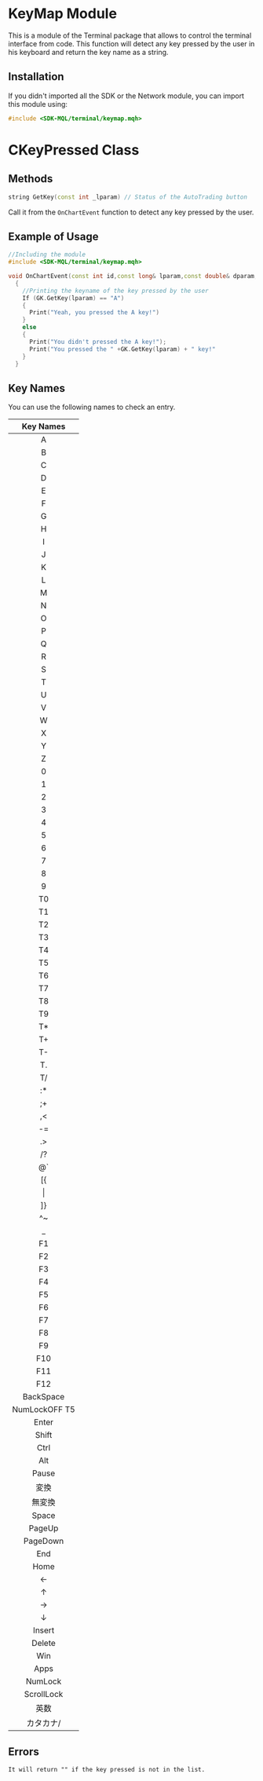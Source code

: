 # KeyMap Module
This is a module of the Terminal package that allows to control the terminal interface from code. This function will detect any key pressed by the user in his keyboard and return the key name as a string.

## Installation
If you didn't imported all the SDK or the Network module, you can import this module using:
```cpp
#include <SDK-MQL/terminal/keymap.mqh>
```

# CKeyPressed Class
## Methods
```cpp
string GetKey(const int _lparam) // Status of the AutoTrading button
```

Call it from the `OnChartEvent` function to detect any key pressed by the user.

## Example of Usage
```cpp
//Including the module
#include <SDK-MQL/terminal/keymap.mqh>

void OnChartEvent(const int id,const long& lparam,const double& dparam,const string& sparam)
  {
    //Printing the keyname of the key pressed by the user
    If (GK.GetKey(lparam) == "A")
    {
      Print("Yeah, you pressed the A key!")
    }
    else
    {
      Print("You didn't pressed the A key!");
      Print("You pressed the " +GK.GetKey(lparam) + " key!"
    }
  }
```

## Key Names
You can use the following names to check an entry.

|   Key Names   |
| :-----------: |
|       A       |
|       B       |
|       C       |
|       D       |
|       E       |
|       F       |
|       G       |
|       H       |
|       I       |
|       J       |
|       K       |
|       L       |
|       M       |
|       N       |
|       O       |
|       P       |
|       Q       |
|       R       |
|       S       |
|       T       |
|       U       |
|       V       |
|       W       |
|       X       |
|       Y       |
|       Z       |
|       0       |
|       1       |
|       2       |
|       3       |
|       4       |
|       5       |
|       6       |
|       7       |
|       8       |
|       9       |
|      T0       |
|      T1       |
|      T2       |
|      T3       |
|      T4       |
|      T5       |
|      T6       |
|      T7       |
|      T8       |
|      T9       |
|      T*       |
|      T+       |
|      T-       |
|      T.       |
|      T/       |
|      :*       |
|      ;+       |
|      ,<       |
|      -=       |
|      .>       |
|      /?       |
|      @`       |
|      [{       |
|      \|       |
|      ]}       |
|      ^~       |
|       _       |
|      F1       |
|      F2       |
|      F3       |
|      F4       |
|      F5       |
|      F6       |
|      F7       |
|      F8       |
|      F9       |
|      F10      |
|      F11      |
|      F12      |
|   BackSpace   |
| NumLockOFF T5 |
|     Enter     |
|     Shift     |
|     Ctrl      |
|      Alt      |
|     Pause     |
|     変換      |
|    無変換     |
|     Space     |
|    PageUp     |
|   PageDown    |
|      End      |
|     Home      |
|       ←       |
|       ↑       |
|       →       |
|       ↓       |
|    Insert     |
|    Delete     |
|      Win      |
|     Apps      |
|    NumLock    |
|  ScrollLock   |
|     英数      |
|   カタカナ/   |

## Errors
```
It will return "" if the key pressed is not in the list.
```